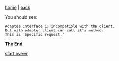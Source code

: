 [home](./page01.md) | [back](./page07.md)

You should see:
```
Adaptee interface is incompatible with the client.
But with adapter client can call it's method.
This is 'Specific request.'
```
**The End**


[start ovewr](./page01.md)
